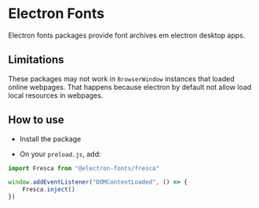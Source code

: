 # Electron Fonts

Electron fonts packages provide font archives em electron desktop apps.

## Limitations

These packages may not work in `BrowserWindow` instances that loaded online webpages. That happens because electron by default not allow load local resources in webpages.

## How to use

* Install the package

* On your `preload.js`, add:

```ts
import Fresca from "@electron-fonts/fresca"

window.addEventListener("DOMContentLoaded", () => {
    Fresca.inject()
})
```